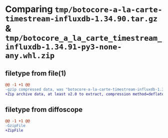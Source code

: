 # Comparing `tmp/botocore-a-la-carte-timestream-influxdb-1.34.90.tar.gz` & `tmp/botocore_a_la_carte_timestream_influxdb-1.34.91-py3-none-any.whl.zip`

## filetype from file(1)

```diff
@@ -1 +1 @@
-gzip compressed data, was "botocore-a-la-carte-timestream-influxdb-1.34.90.tar", last modified: Wed Apr 24 01:02:30 2024, max compression
+Zip archive data, at least v2.0 to extract, compression method=deflate
```

## filetype from diffoscope

```diff
@@ -1 +1 @@
-GzipFile
+ZipFile
```

